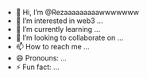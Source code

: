 - 👋 Hi, I’m @Rezaaaaaaaaawwwwwww
- 👀 I’m interested in web3 ...
- 🌱 I’m currently learning  ...
- 💞️ I’m looking to collaborate on ...
- 📫 How to reach me ...
- 😄 Pronouns: ...
- ⚡ Fun fact: ...

<!---
Rezaaaaaaaaawwwwwww/Rezaaaaaaaaawwwwwww is a ✨ special ✨ repository because its `README.md` (this file) appears on your GitHub profile.
You can click the Preview link to take a look at your changes.
--->
